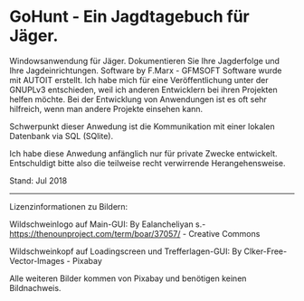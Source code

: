 # GoHunt - Ein Jagdtagebuch für Jäger.

Windowsanwendung für Jäger. Dokumentieren Sie Ihre Jagderfolge und Ihre Jagdeinrichtungen. Software by F.Marx - GFMSOFT
Software wurde mit AUTOIT erstellt. Ich habe mich für eine Veröffentlichung unter der GNUPLv3 entschieden, weil ich anderen Entwicklern bei ihren Projekten helfen möchte. Bei der Entwicklung von Anwendungen ist es oft sehr hilfreich, wenn man andere Projekte einsehen kann.

Schwerpunkt dieser Anwedung ist die Kommunikation mit einer lokalen Datenbank via SQL (SQlite).

Ich habe diese Anwedung anfänglich nur für private Zwecke entwickelt.
Entschuldigt bitte also die teilweise recht verwirrende Herangehensweise.

Stand: Jul 2018

_______________________________________________

Lizenzinformationen zu Bildern:

Wildschweinlogo auf Main-GUI:
By Ealancheliyan s.- https://thenounproject.com/term/boar/37057/ - Creative Commons

Wildschweinkopf auf Loadingscreen und Trefferlagen-GUI:
By Clker-Free-Vector-Images - Pixabay

Alle weiteren Bilder kommen von Pixabay und benötigen keinen Bildnachweis.








